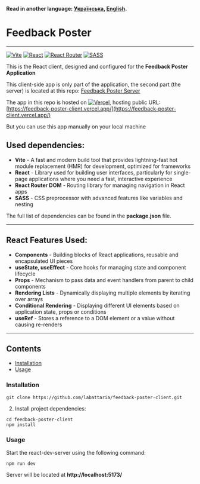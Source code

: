 **Read in another language: [Українська](README.ukr.md), [English](README.md).**

# Feedback Poster

---

[![Vite](https://img.shields.io/badge/vite-%23646CFF.svg?style=for-the-badge&logo=vite&logoColor=white)](#)
[![React](https://img.shields.io/badge/react-%2320232a.svg?style=for-the-badge&logo=react&logoColor=%2361DAFB)](#)
[![React Router](https://img.shields.io/badge/React_Router-CA4245?style=for-the-badge&logo=react-router&logoColor=white)](#)
[![SASS](https://img.shields.io/badge/SASS-hotpink.svg?style=for-the-badge&logo=SASS&logoColor=white)](#)

This is the React client, designed and configured for the **Feedback Poster Application**

This client-side app is only part of the application, the second part (the server) is located at this repo: [Feedback Poster Server](https://github.com/labattaria/feedback-poster-server)

The app in this repo is hosted on [![Vercel](https://img.shields.io/badge/vercel-%23000000.svg?style=for-the-badge&logo=vercel&logoColor=white)](#), hosting public URL: [https://feedback-poster-client.vercel.app/](https://feedback-poster-client.vercel.app/)

But you can use this app manually on your local machine

## Used dependencies:

- **Vite** - A fast and modern build tool that provides lightning-fast hot module replacement (HMR) for development, optimized for frameworks
- **React** - Library used for building user interfaces, particularly for single-page applications where you need a fast, interactive experience
- **React Router DOM** - Routing library for managing navigation in React apps
- **SASS** - CSS preprocessor with advanced features like variables and nesting

The full list of dependencies can be found in the **package.json** file.

---

## React Features Used:

- **Components** - Building blocks of React applications, reusable and encapsulated UI pieces
- **useState, useEffect** - Core hooks for managing state and component lifecycle
- **Props** - Mechanism to pass data and event handlers from parent to child components
- **Rendering Lists** - Dynamically displaying multiple elements by iterating over arrays
- **Conditional Rendering** - Displaying different UI elements based on application state, props or conditions
- **useRef** - Stores a reference to a DOM element or a value without causing re-renders

---

## Contents

- [Installation](#installation)
- [Usage](#usage)

### Installation

```shell
git clone https://github.com/labattaria/feedback-poster-client.git
```

2. Install project dependencies:

```shell
cd feedback-poster-client
npm install
```

### Usage

Start the react-dev-server using the following command:

```shell
npm run dev
```

Server will be located at **http://localhost:5173/**
